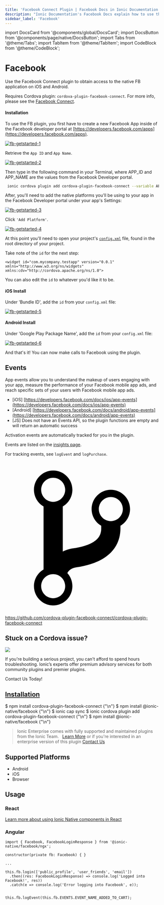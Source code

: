 ```yaml
---
title: 'Facebook Connect Plugin | Facebook Docs in Ionic Documentation'
description: "Ionic Documentation's Facebook Docs explain how to use the Facebook Connect Cordova Plugin to obtain access to the native FB application on iOS and Android."
sidebar_label: 'Facebook'
---
```


import DocsCard from '@components/global/DocsCard';
import DocsButton from '@components/page/native/DocsButton';
import Tabs from '@theme/Tabs';
import TabItem from '@theme/TabItem';
import CodeBlock from '@theme/CodeBlock';

# Facebook

Use the Facebook Connect plugin to obtain access to the native FB application on iOS and Android.

Requires Cordova plugin: `cordova-plugin-facebook-connect`. For more info, please see the [Facebook Connect](https://github.com/cordova-plugin-facebook-connect/cordova-plugin-facebook-connect).

#### Installation

To use the FB plugin, you first have to create a new Facebook App inside of the Facebook developer portal at [https://developers.facebook.com/apps](https://developers.facebook.com/apps).

[![fb-getstarted-1](/img/docs/native/Facebook/1.png)](https://developers.facebook.com/apps/)

Retrieve the `App ID` and `App Name`.

[![fb-getstarted-2](/img/docs/native/Facebook/2.png)](https://developers.facebook.com/apps/)

Then type in the following command in your Terminal, where APP_ID and APP_NAME are the values from the Facebook Developer portal.

```bash
 ionic cordova plugin add cordova-plugin-facebook-connect --variable APP_ID="123456789" --variable APP_NAME="myApplication"
```

After, you'll need to add the native platforms you'll be using to your app in the Facebook Developer portal under your app's Settings:

[![fb-getstarted-3](/img/docs/native/Facebook/3.png)](https://developers.facebook.com/apps/)

Click `'Add Platform'`.

[![fb-getstarted-4](/img/docs/native/Facebook/4.png)](https://developers.facebook.com/apps/)

At this point you'll need to open your project's [`config.xml`](https://cordova.apache.org/docs/en/latest/config_ref/index.html) file, found in the root directory of your project.

Take note of the `id` for the next step:

```
<widget id="com.mycompany.testapp" version="0.0.1" xmlns="http://www.w3.org/ns/widgets" xmlns:cdv="http://cordova.apache.org/ns/1.0">
```

You can also edit the `id` to whatever you'd like it to be.

#### iOS Install

Under 'Bundle ID', add the `id` from your `config.xml` file:

[![fb-getstarted-5](/img/docs/native/Facebook/5.png)](https://developers.facebook.com/apps/)

#### Android Install

Under 'Google Play Package Name', add the `id` from your `config.xml` file:

[![fb-getstarted-6](/img/docs/native/Facebook/6.png)](https://developers.facebook.com/apps/)

And that's it! You can now make calls to Facebook using the plugin.

## Events

App events allow you to understand the makeup of users engaging with your app, measure the performance of your Facebook mobile app ads, and reach specific sets of your users with Facebook mobile app ads.

- [iOS] [https://developers.facebook.com/docs/ios/app-events](https://developers.facebook.com/docs/ios/app-events)
- [Android] [https://developers.facebook.com/docs/android/app-events](https://developers.facebook.com/docs/android/app-events)
- [JS] Does not have an Events API, so the plugin functions are empty and will return an automatic success

Activation events are automatically tracked for you in the plugin.

Events are listed on the [insights page](https://www.facebook.com/insights/).

For tracking events, see `logEvent` and `logPurchase`.

<p><a href="https://github.com/cordova-plugin-facebook-connect/cordova-plugin-facebook-connect" target="_blank" rel="noopener" className="git-link">
  <svg viewBox="0 0 512 512"><path d="M416 160c0-35.3-28.7-64-64-64s-64 28.7-64 64c0 23.7 12.9 44.3 32 55.4v8.6c0 19.9-7.8 33.7-25.3 44.9-15.4 9.8-38.1 17.1-67.5 21.5-14 2.1-25.7 6-35.2 10.7V151.4c19.1-11.1 32-31.7 32-55.4 0-35.3-28.7-64-64-64S96 60.7 96 96c0 23.7 12.9 44.3 32 55.4v209.2c-19.1 11.1-32 31.7-32 55.4 0 35.3 28.7 64 64 64s64-28.7 64-64c0-16.6-6.3-31.7-16.7-43.1 1.9-4.9 9.7-16.3 29.4-19.3 38.8-5.8 68.9-15.9 92.3-30.8 36-22.8 55-57 55-98.8v-8.6c19.1-11.1 32-31.7 32-55.4zM160 56c22.1 0 40 17.9 40 40s-17.9 40-40 40-40-17.9-40-40 17.9-40 40-40zm0 400c-22.1 0-40-17.9-40-40s17.9-40 40-40 40 17.9 40 40-17.9 40-40 40zm192-256c-22.1 0-40-17.9-40-40s17.9-40 40-40 40 17.9 40 40-17.9 40-40 40z"></path></svg> https://github.com/cordova-plugin-facebook-connect/cordova-plugin-facebook-connect
</a></p>

<h2>Stuck on a Cordova issue?</h2>
<DocsCard className="cordova-ee-card" header="Don't waste precious time on plugin issues." href="https://ionicframework.com/sales?product_of_interest=Ionic%20Native">
  <div>
    <img src="/docs/icons/native-cordova-bot.png" class="cordova-ee-img" />
    <p>If you're building a serious project, you can't afford to spend hours troubleshooting. Ionic’s experts offer premium advisory services for both community plugins and premier plugins.</p>
    <DocsButton className="native-ee-detail">Contact Us Today!</DocsButton>
  </div>
</DocsCard>

<h2 id="installation">
  <a href="#installation">Installation</a>
</h2>
<Tabs groupId="runtime" defaultValue="Capacitor" values={[
  {value: 'Capacitor', label: 'Capacitor'},
  {value: 'Cordova', label: 'Cordova'},
  {value: 'Enterprise', label: 'Enterprise'},
]}>
  <TabItem value="Capacitor">
    <CodeBlock className="language-shell">
      $ npm install cordova-plugin-facebook-connect {"\n"}
      $ npm install @ionic-native/facebook {"\n"}
      $ ionic cap sync
    </CodeBlock>
  </TabItem>
  <TabItem value="Cordova">
    <CodeBlock className="language-shell">
      $ ionic cordova plugin add cordova-plugin-facebook-connect {"\n"}
      $ npm install @ionic-native/facebook {"\n"}
    </CodeBlock>
  </TabItem>
  <TabItem value="Enterprise">
    <blockquote>Ionic Enterprise comes with fully supported and maintained plugins from the Ionic Team. &nbsp;
      <a class="btn" href="https://ionic.io/docs/premier-plugins">Learn More</a> or if you're interested in an enterprise version of this plugin <a class="btn" href="https://ionicframework.com/sales?product_of_interest=Ionic%20Enterprise%20Engine">Contact Us</a></blockquote>
  </TabItem>
</Tabs>

## Supported Platforms

- Android
- iOS
- Browser

## Usage

### React

[Learn more about using Ionic Native components in React](../native-community.md#react)

### Angular

```tsx
import { Facebook, FacebookLoginResponse } from '@ionic-native/facebook/ngx';

constructor(private fb: Facebook) { }

...

this.fb.login(['public_profile', 'user_friends', 'email'])
  .then((res: FacebookLoginResponse) => console.log('Logged into Facebook!', res))
  .catch(e => console.log('Error logging into Facebook', e));


this.fb.logEvent(this.fb.EVENTS.EVENT_NAME_ADDED_TO_CART);

```
